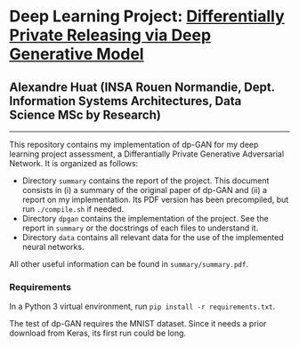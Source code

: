 # Deep Learning Project: [Differentially Private Releasing via Deep Generative Model](https://arxiv.org/abs/1801.01594)
## Alexandre Huat (INSA Rouen Normandie, Dept. Information Systems Architectures, Data Science MSc by Research)

----

This repository contains my implementation of dp-GAN for my deep learning project assessment, a Differantially Private Generative Adversarial Network. It is organized as follows:
* Directory `summary` contains the report of the project. This document consists in (i) a summary of the original paper of dp-GAN and (ii) a report on my implementation. Its PDF version has been precompiled, but run `./compile.sh` if needed.
* Directory `dpgan` contains the implementation of the project. See the report in `summary` or the docstrings of each files to understand it.
* Directory `data` contains all relevant data for the use of the implemented neural networks.

All other useful information can be found in `summary/summary.pdf`.

### Requirements

In a Python 3 virtual environment, run `pip install -r requirements.txt`.

The test of dp-GAN requires the MNIST dataset. Since it needs a prior download from Keras, its first run could be long.
